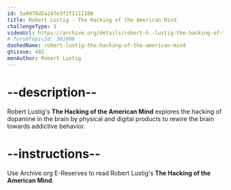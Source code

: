 ```yaml
---
id: 5a9d78d5a24fe3f2f1111108
title: Robert Lustig - The Hacking of the American Mind
challengeType: 1
videoUrl: https://archive.org/details/robert-h.-lustig-the-hacking-of-the-american-mind-the-science-behind-the-corpora
# forumTopicId: 301086
dashedName: robert-lustig-the-hacking-of-the-american-mind
ghissue: 482
menAuthor: Robert Lustig
---
```


# --description--

Robert Lustig's __The Hacking of the American Mind__ explores the hacking of dopamine in the brain by physical and digital products to rewire the brain towards addictive behavior.

# --instructions--

Use Archive.org E-Reserves to read Robert Lustig's __The Hacking of the American Mind__.